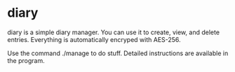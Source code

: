 # diary

diary is a simple diary manager. You can use it to create, view, and delete entries. Everything is automatically encryped with AES-256.  

Use the command ./manage to do stuff. Detailed instructions are available in the program. 

